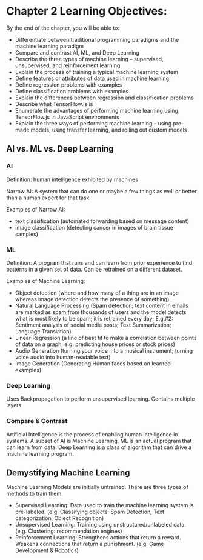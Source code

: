 # Chapter 2 Learning Objectives:
By the end of the chapter, you will be able to:

- Differentiate between traditional programming paradigms and the machine learning paradigm
- Compare and contrast AI, ML, and Deep Learning
- Describe the three types of machine learning – supervised, unsupervised, and reinforcement learning 
- Explain the process of training a typical machine learning system 
- Define features or attributes of data used in machine learning
- Define regression problems with examples
- Define classification problems with examples
- Explain the differences between regression and classification problems
- Describe what TensorFlow.js is
- Enumerate the advantages of performing machine learning using TensorFlow.js in JavaScript environments
- Explain the three ways of performing machine learning – using pre-made models, using transfer learning, and rolling out custom models

## AI vs. ML vs. Deep Learning
### AI
Definition: human intelligence exhibited by machines

Narrow AI: A system that can do one or maybe a few things as well or better than a human expert for that task

Examples of Narrow AI:
- text classification (automated forwarding based on message content)
- image classification (detecting cancer in images of brain tissue samples)

### ML
Definition: A program that runs and can learn from prior experience to find patterns in a given set of data. Can be retrained on a different dataset. 

Examples of Machine Learning:
- Object detection (where and how many of a thing are in an image whereas image detection detects the presence of something)
- Natural Language Processing (Spam detection; text content in emails are marked as spam from thousands of users and the model detects what is most likely to be spam; it is retrained every day; E.g.#2: Sentiment analysis of social media posts; Text Summarization; Language Translation)
- Linear Regression (a line of best fit to make a correlation between points of data on a graph; e.g. predicting house prices or stock prices)
- Audio Generation (turning your voice into a musical instrument; turning voice audio into human-readable text)
- Image Generation (Generating Human faces based on learned examples)

### Deep Learning
Uses Backpropagation to perform unsupervised learning. Contains multiple layers. 

### Compare & Contrast
Artificial Intelligence is the process of enabling human intelligence in systems. A subset of AI is Machine Learning. ML is an actual program that can learn from data. Deep Learning is a class of algorithm that can drive a machine learning program. 

## Demystifying Machine Learning
Machine Learning Models are initially untrained. There are three types of methods to train them:
- Supervised Learning: Data used to train the machine learning system is pre-labeled. (e.g. Classifying objects: Spam Detection, Text categorization, Object Recognition)
- Unsupervised Learning: Training using unstructured/unlabeled data. (e.g. Clustering: recommendation engines)
- Reinforcement Learning: Strengthens actions that return a reward. Weakens connections that return a punishment. (e.g. Game Development & Robotics) 